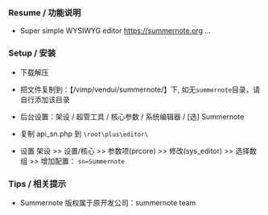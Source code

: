 ﻿

### Resume / 功能说明

* Super simple WYSIWYG editor https://summernote.org ...


### Setup / 安装

* 下载解压
* 把文件复制到：【/vimp/vendui/summernote/】下, 如无`summernote`目录，请自行添加该目录
* 后台设置：架设 / 超管工具 / 核心参数 / 系统编辑器 / [选] Summernote

* 复制 api_sn.php 到 `\root\plus\editor\`
* 设置  架设 >> 设置/核心 >> 参数项(prcore) >> 修改(sys_editor) >> 选择数组 >> 增加配置：
  `sn=Summernote` 


### Tips / 相关提示

* Summernote 版权属于原开发公司：summernote team

